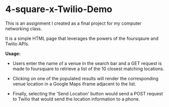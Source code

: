 # 4-square-x-Twilio-Demo

This is an assignment I created as a final project for my computer networking class.

It is a simple HTML page that leverages the powers of the foursqaure and Twilio APIs.

**Usage:**

* Users enter the name of a venue in the search bar and a GET request is made to foursquare to retrieve a list of the 10 closest matching locations.

* Clicking on one of the populated results will render the corresponding venue location in a Google Maps iframe adjacent to the list.

* Finally, selecting the 'Send Location' button would send a POST request to Twilio that would send the location information to a phone.
